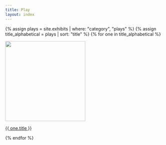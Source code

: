```yaml
---
title: Play
layout: index
---
```



{% assign plays = site.exhibits | where: "category", "plays" %}
{% assign title_alphabetical = plays | sort: "title" %}
{% for one in title_alphabetical %}
 
  <a href = "{{ one.url | relative_url }}"><img src="{{ one.image-url }}" width = 256></a>
  <p><a href ="{{ one.url | relative_url }}">{{ one.title }}</a></p>
{% endfor %}
